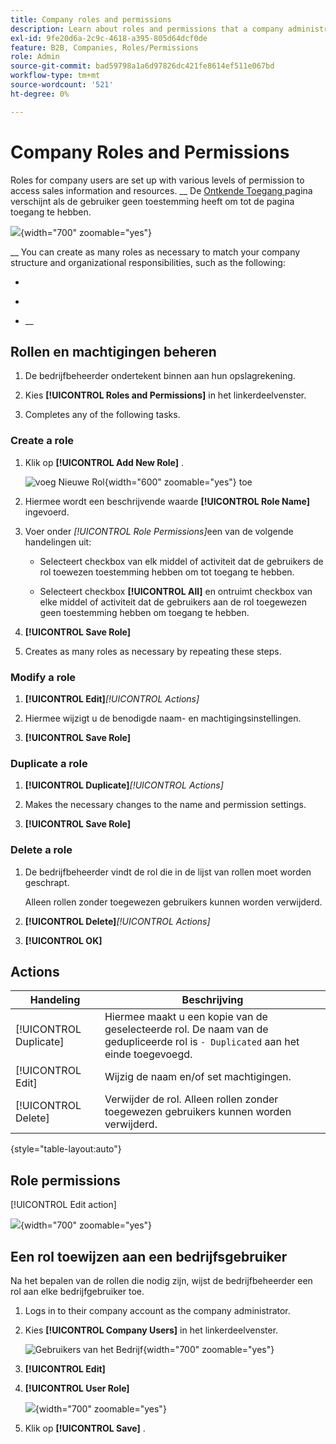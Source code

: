 ```yaml
---
title: Company roles and permissions
description: Learn about roles and permissions that a company administrator can apply to company users, allowing for various levels access to order information and resources.
exl-id: 9fe20d6a-2c9c-4618-a395-805d64dcf0de
feature: B2B, Companies, Roles/Permissions
role: Admin
source-git-commit: bad59798a1a6d97826dc421fe8614ef511e067bd
workflow-type: tm+mt
source-wordcount: '521'
ht-degree: 0%

---
```


# Company Roles and Permissions

Roles for company users are set up with various levels of permission to access sales information and resources. __ De [ Ontkende Toegang ](../content-design/pages.md#access-denied) pagina verschijnt als de gebruiker geen toestemming heeft om tot de pagina toegang te hebben.

![](./assets/company-roles-permissions.png){width="700" zoomable="yes"}

__ You can create as many roles as necessary to match your company structure and organizational responsibilities, such as the following:

- **&#x200B;**

- **&#x200B;**

- **&#x200B;**&#x200B;__

## Rollen en machtigingen beheren

1. De bedrijfbeheerder ondertekent binnen aan hun opslagrekening.

1. Kies **[!UICONTROL Roles and Permissions]** in het linkerdeelvenster.

1. Completes any of the following tasks.

### Create a role

1. Klik op **[!UICONTROL Add New Role]** .

   ![ voeg Nieuwe Rol ](./assets/company-roles-permissions-add-storefront.png){width="600" zoomable="yes"} toe

1. Hiermee wordt een beschrijvende waarde **[!UICONTROL Role Name]** ingevoerd.

1. Voer onder _[!UICONTROL Role Permissions]_&#x200B;een van de volgende handelingen uit:

   - Selecteert checkbox van elk middel of activiteit dat de gebruikers de rol toewezen toestemming hebben om tot toegang te hebben.

   - Selecteert checkbox **[!UICONTROL All]** en ontruimt checkbox van elke middel of activiteit dat de gebruikers aan de rol toegewezen geen toestemming hebben om toegang te hebben.

1. **[!UICONTROL Save Role]**

1. Creates as many roles as necessary by repeating these steps.

### Modify a role

1. **[!UICONTROL Edit]**&#x200B;_[!UICONTROL Actions]_

1. Hiermee wijzigt u de benodigde naam- en machtigingsinstellingen.

1. **[!UICONTROL Save Role]**

### Duplicate a role

1. **[!UICONTROL Duplicate]**&#x200B;_[!UICONTROL Actions]_

1. Makes the necessary changes to the name and permission settings.

1. **[!UICONTROL Save Role]**

### Delete a role

1. De bedrijfbeheerder vindt de rol die in de lijst van rollen moet worden geschrapt.

   Alleen rollen zonder toegewezen gebruikers kunnen worden verwijderd.

1. **[!UICONTROL Delete]**&#x200B;_[!UICONTROL Actions]_

1. **[!UICONTROL OK]**

## Actions

| Handeling | Beschrijving |
|-----------| ----------- |
| [!UICONTROL Duplicate] | Hiermee maakt u een kopie van de geselecteerde rol. De naam van de gedupliceerde rol is `- Duplicated` aan het einde toegevoegd. |
| [!UICONTROL Edit] | Wijzig de naam en/of set machtigingen. |
| [!UICONTROL Delete] | Verwijder de rol. Alleen rollen zonder toegewezen gebruikers kunnen worden verwijderd. |

{style="table-layout:auto"}

## Role permissions

[!UICONTROL Edit action]&#x200B;**&#x200B;**

![](./assets/role-permissions-list.png){width="700" zoomable="yes"}

## Een rol toewijzen aan een bedrijfsgebruiker

Na het bepalen van de rollen die nodig zijn, wijst de bedrijfbeheerder een rol aan elke bedrijfgebruiker toe.

1. Logs in to their company account as the company administrator.

1. Kies **[!UICONTROL Company Users]** in het linkerdeelvenster.

   ![ Gebruikers van het Bedrijf ](./assets/company-users-list-storefront.png){width="700" zoomable="yes"}

1. **[!UICONTROL Edit]**

1. **[!UICONTROL User Role]**

   ![](./assets/company-user-assign-role.png){width="700" zoomable="yes"}

1. Klik op **[!UICONTROL Save]** .
